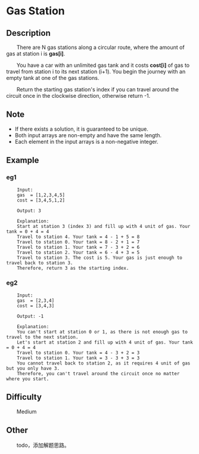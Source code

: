 # Gas Station

## Description

&emsp;&emsp;There are N gas stations along a circular route, where the amount of gas at station i is **gas\[i\]**.

&emsp;&emsp;You have a car with an unlimited gas tank and it costs **cost\[i\]** of gas to travel from station i to 
its next station \(i+1\). You begin the journey with an empty tank at one of the gas stations.

&emsp;&emsp;Return the starting gas station's index if you can travel around the circuit once in the clockwise 
direction, otherwise return -1.

## Note

- If there exists a solution, it is guaranteed to be unique.
- Both input arrays are non-empty and have the same length.
- Each element in the input arrays is a non-negative integer.

## Example

### eg1

```
    Input: 
    gas  = [1,2,3,4,5]
    cost = [3,4,5,1,2]
    
    Output: 3
    
    Explanation:
    Start at station 3 (index 3) and fill up with 4 unit of gas. Your tank = 0 + 4 = 4
    Travel to station 4. Your tank = 4 - 1 + 5 = 8
    Travel to station 0. Your tank = 8 - 2 + 1 = 7
    Travel to station 1. Your tank = 7 - 3 + 2 = 6
    Travel to station 2. Your tank = 6 - 4 + 3 = 5
    Travel to station 3. The cost is 5. Your gas is just enough to travel back to station 3.
    Therefore, return 3 as the starting index.
```

### eg2

```
    Input: 
    gas  = [2,3,4]
    cost = [3,4,3]
    
    Output: -1
    
    Explanation:
    You can't start at station 0 or 1, as there is not enough gas to travel to the next station.
    Let's start at station 2 and fill up with 4 unit of gas. Your tank = 0 + 4 = 4
    Travel to station 0. Your tank = 4 - 3 + 2 = 3
    Travel to station 1. Your tank = 3 - 3 + 3 = 3
    You cannot travel back to station 2, as it requires 4 unit of gas but you only have 3.
    Therefore, you can't travel around the circuit once no matter where you start.
```

## Difficulty

&emsp;&emsp;Medium

## Other

&emsp;&emsp;todo，添加解题思路。